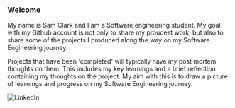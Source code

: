 ### Welcome

My name is Sam Clark and I am a Software engineering student. My goal with my Github account is not only to share my proudest work, but also to share some of the projects I produced along the way on my Software Engineering journey.

Projects that have been 'completed' will typically have my post mortem thoughts on them. This includes my key learnings and a brief reflection containing my thoughts on the project. My aim with this is to draw a picture of learnings and progress on my Software Engineering journey.

<a>![LinkedIn](https://github.com/Sam-j-Clark/Sam-j-Clark/assets/83252922/6d7504de-7428-4796-ab4b-9db287948be2)</a>

